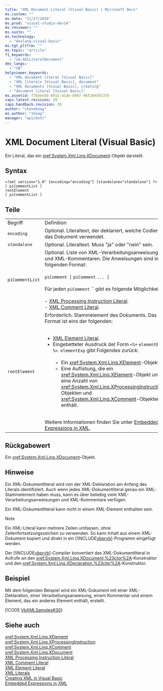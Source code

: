 ```yaml
---
title: "XML Document Literal (Visual Basic) | Microsoft Docs"
ms.custom: ""
ms.date: "11/17/2016"
ms.prod: "visual-studio-dev14"
ms.reviewer: ""
ms.suite: ""
ms.technology: 
  - "devlang-visual-basic"
ms.tgt_pltfrm: ""
ms.topic: "article"
f1_keywords: 
  - "vb.XmlLiteralDocument"
dev_langs: 
  - "VB"
helpviewer_keywords: 
  - "XML document literal [Visual Basic]"
  - "XML literals [Visual Basic], document"
  - "XML documents [Visual Basic], creating"
  - "document literal [Visual Basic]"
ms.assetid: f7bbee56-0911-41de-b907-96f20450137b
caps.latest.revision: 20
caps.handback.revision: 20
author: "stevehoag"
ms.author: "shoag"
manager: "wpickett"
---
```

# XML Document Literal (Visual Basic)
Ein Literal, das ein <xref:System.Xml.Linq.XDocument>\-Objekt darstellt.  
  
## Syntax  
  
```  
<?xml version="1.0" [encoding="encoding"] [standalone="standalone"] ?>  
[ piCommentList ]  
rootElement  
[ piCommentList ]  
```  
  
## Teile  
  
|||  
|-|-|  
|Begriff|Definition|  
|`encoding`|Optional.  Literaltext, der deklariert, welche Codierung das Dokument verwendet.|  
|`standalone`|Optional.  Literaltext.  Muss "ja" oder "nein" sein.|  
|`piCommentList`|Optional.  Liste von XML\-Verarbeitungsanweisungen und XML\-Kommentaren.  Die Anweisungen sind im folgenden Format:<br /><br /> `piComment [` `piComment` `... ]`<br /><br /> Für jeden `piComment` `` gibt es folgende Möglichkeiten:<br /><br /> -   [XML Processing Instruction Literal](../../../visual-basic/language-reference/xml-literals/xml-processing-instruction-literal.md).<br />-   [XML Comment Literal](../../../visual-basic/language-reference/xml-literals/xml-comment-literal.md).|  
|`rootElement`|Erforderlich.  Stammelement des Dokuments.  Das Format ist eins der folgenden:<br /><br /> <ul><li>[XML Element Literal](../../../visual-basic/language-reference/xml-literals/xml-element-literal.md).</li><li>Eingebetteter Ausdruck der Form `<%=` `elementExp` `%>`.  `elementExp` gibt Folgendes zurück:<br /><br /> <ul><li>Ein <xref:System.Xml.Linq.XElement>\-Objekt.</li><li>Eine Auflistung, die ein <xref:System.Xml.Linq.XElement>\-Objekt und eine Anzahl von <xref:System.Xml.Linq.XProcessingInstruction>\-Objekten und <xref:System.Xml.Linq.XComment>\-Objekten enthält.</li></ul></li></ul><br /> Weitere Informationen finden Sie unter [Embedded Expressions in XML](../../../visual-basic/programming-guide/language-features/xml/embedded-expressions-in-xml.md).|  
  
## Rückgabewert  
 Ein <xref:System.Xml.Linq.XDocument>\-Objekt.  
  
## Hinweise  
 Ein XML\-Dokumentliteral wird von der XML\-Deklaration am Anfang des Literals identifiziert.  Auch wenn jedes XML\-Dokumentliteral genau ein XML\-Stammelement haben muss, kann es über beliebig viele XML\-Verarbeitungsanweisungen und XML\-Kommentare verfügen.  
  
 Ein XML\-Dokumentliteral kann nicht in einem XML\-Element enthalten sein.  
  
> [!NOTE]
>  Ein XML\-Literal kann mehrere Zeilen umfassen, ohne Zeilenfortsetzungszeichen zu verwenden.  So kann Inhalt aus einem XML\-Dokument kopiert und direkt in ein [!INCLUDE[vbprvb](../../../csharp/programming-guide/concepts/linq/includes/vbprvb_md.md)]\-Programm eingefügt werden.  
  
 Der [!INCLUDE[vbprvb](../../../csharp/programming-guide/concepts/linq/includes/vbprvb_md.md)]\-Compiler konvertiert das XML\-Dokumentliteral in Aufrufe an den <xref:System.Xml.Linq.XDocument.%23ctor%2A>\-Konstruktor und den <xref:System.Xml.Linq.XDeclaration.%23ctor%2A>\-Konstruktor.  
  
## Beispiel  
 Mit dem folgenden Beispiel wird ein XML\-Dokument mit einer XML\-Deklaration, einer Verarbeitungsanweisung, einem Kommentar und einem Element, das ein anderes Element enthält, erstellt.  
  
 [!CODE [VbXMLSamples#30](../CodeSnippet/VS_Snippets_VBCSharp/VbXMLSamples#30)]  
  
## Siehe auch  
 <xref:System.Xml.Linq.XElement>   
 <xref:System.Xml.Linq.XProcessingInstruction>   
 <xref:System.Xml.Linq.XComment>   
 <xref:System.Xml.Linq.XDocument>   
 [XML Processing Instruction Literal](../../../visual-basic/language-reference/xml-literals/xml-processing-instruction-literal.md)   
 [XML Comment Literal](../../../visual-basic/language-reference/xml-literals/xml-comment-literal.md)   
 [XML Element Literal](../../../visual-basic/language-reference/xml-literals/xml-element-literal.md)   
 [XML Literals](../../../visual-basic/language-reference/xml-literals/index.md)   
 [Creating XML in Visual Basic](../../../visual-basic/programming-guide/language-features/xml/creating-xml.md)   
 [Embedded Expressions in XML](../../../visual-basic/programming-guide/language-features/xml/embedded-expressions-in-xml.md)